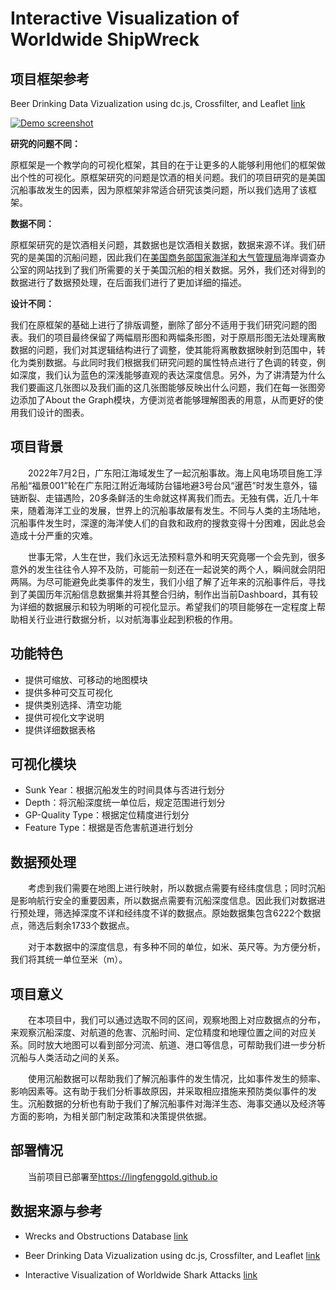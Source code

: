 # Interactive Visualization of Worldwide ShipWreck

## 项目框架参考
Beer Drinking Data Vizualization using dc.js, Crossfilter, and Leaflet <a href="https://github.com/austinlyons/dcjs-leaflet-untappd">link</a>

[![Demo
screenshot](demo.png)](https://austinlyons.github.io/dcjs-leaflet-untappd)

**研究的问题不同：** 

原框架是一个教学向的可视化框架，其目的在于让更多的人能够利用他们的框架做出个性的可视化。原框架研究的问题是饮酒的相关问题。我们的项目研究的是美国沉船事故发生的因素，因为原框架非常适合研究该类问题，所以我们选用了该框架。

**数据不同：**

原框架研究的是饮酒相关问题，其数据也是饮酒相关数据，数据来源不详。我们研究的是美国的沉船问题，因此我们在[美国商务部](https://www.commerce.gov/)[国家海洋和大气管理局](https://www.noaa.gov/)海岸调查办公室的网站找到了我们所需要的关于美国沉船的相关数据。另外，我们还对得到的数据进行了数据预处理，在后面我们进行了更加详细的描述。

**设计不同：**

我们在原框架的基础上进行了排版调整，删除了部分不适用于我们研究问题的图表。我们的项目最终保留了两幅扇形图和两幅条形图，对于原扇形图无法处理离散数据的问题，我们对其逻辑结构进行了调整，使其能将离散数据映射到范围中，转化为类别数据。与此同时我们根据我们研究问题的属性特点进行了色调的转变，例如深度，我们认为蓝色的深浅能够直观的表达深度信息。另外，为了讲清楚为什么我们要画这几张图以及我们画的这几张图能够反映出什么问题，我们在每一张图旁边添加了About the Graph模块，方便浏览者能够理解图表的用意，从而更好的使用我们设计的图表。



## 项目背景

 &emsp;&emsp;2022年7月2日，广东阳江海域发生了一起沉船事故。海上风电场项目施工浮吊船“福景001”轮在广东阳江附近海域防台锚地避3号台风“暹芭”时发生意外，锚链断裂、走锚遇险，20多条鲜活的生命就这样离我们而去。无独有偶，近几十年来，随着海洋工业的发展，世界上的沉船事故屡有发生。不同与人类的主场陆地，沉船事件发生时，深邃的海洋使人们的自救和政府的搜救变得十分困难，因此总会造成十分严重的灾难。

  &emsp;&emsp;世事无常，人生在世，我们永远无法预料意外和明天究竟哪一个会先到，很多意外的发生往往令人猝不及防，可能前一刻还在一起说笑的两个人，瞬间就会阴阳两隔。为尽可能避免此类事件的发生，我们小组了解了近年来的沉船事件后，寻找到了美国历年沉船信息数据集并将其整合归纳，制作出当前Dashboard，其有较为详细的数据展示和较为明晰的可视化显示。希望我们的项目能够在一定程度上帮助相关行业进行数据分析，以对航海事业起到积极的作用。

## 功能特色

- 提供可缩放、可移动的地图模块
- 提供多种可交互可视化
- 提供类别选择、清空功能
- 提供可视化文字说明
- 提供详细数据表格

## 可视化模块

- Sunk Year：根据沉船发生的时间具体与否进行划分
- Depth：将沉船深度统一单位后，规定范围进行划分
- GP-Quality Type：根据定位精度进行划分
- Feature Type：根据是否危害航道进行划分

## 数据预处理

&emsp;&emsp;考虑到我们需要在地图上进行映射，所以数据点需要有经纬度信息；同时沉船是影响航行安全的重要因素，所以数据点需要有沉船深度信息。因此我们对数据进行预处理，筛选掉深度不详和经纬度不详的数据点。原始数据集包含6222个数据点，筛选后剩余1733个数据点。

&emsp;&emsp;对于本数据中的深度信息，有多种不同的单位，如米、英尺等。为方便分析，我们将其统一单位至米（m）。

## 项目意义

&emsp;&emsp;在本项目中，我们可以通过选取不同的区间，观察地图上对应数据点的分布，来观察沉船深度、对航道的危害、沉船时间、定位精度和地理位置之间的对应关系。同时放大地图可以看到部分河流、航道、港口等信息，可帮助我们进一步分析沉船与人类活动之间的关系。

&emsp;&emsp;使用沉船数据可以帮助我们了解沉船事件的发生情况，比如事件发生的频率、影响因素等。这有助于我们分析事故原因，并采取相应措施来预防类似事件的发生。沉船数据的分析也有助于我们了解沉船事件对海洋生态、海事交通以及经济等方面的影响，为相关部门制定政策和决策提供依据。

## 部署情况

 &emsp;&emsp;当前项目已部署至<a href="https://lingfenggold.github.io">https://lingfenggold.github.io</a>

## 数据来源与参考

- Wrecks and Obstructions Database <a href="https://nauticalcharts.noaa.gov/data/wrecks-and-obstructions.html">link</a> 

- Beer Drinking Data Vizualization using dc.js, Crossfilter, and Leaflet <a href="https://github.com/austinlyons/dcjs-leaflet-untappd">link</a>
- Interactive Visualization of Worldwide Shark Attacks <a href="https://sarigai-geoair.github.io/MyWebApp/index.html">link</a>
